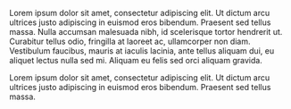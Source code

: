 Lorem ipsum dolor sit amet, consectetur adipiscing elit. Ut dictum arcu ultrices justo adipiscing in euismod eros bibendum. Praesent sed tellus massa. Nulla accumsan malesuada nibh, id scelerisque tortor hendrerit ut. Curabitur tellus odio, fringilla at laoreet ac, ullamcorper non diam. Vestibulum faucibus, mauris at iaculis lacinia, ante tellus aliquam dui, eu aliquet lectus nulla sed mi. Aliquam eu felis sed orci aliquam gravida.

Lorem ipsum dolor sit amet, consectetur adipiscing elit. Ut dictum arcu ultrices justo adipiscing in euismod eros bibendum. Praesent sed tellus massa.